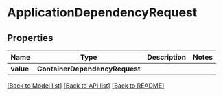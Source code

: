 # ApplicationDependencyRequest


## Properties
Name | Type | Description | Notes
------------ | ------------- | ------------- | -------------
**value** | **ContainerDependencyRequest** |  | 

[[Back to Model list]](../README.md#documentation-for-models) [[Back to API list]](../README.md#documentation-for-api-endpoints) [[Back to README]](../README.md)



